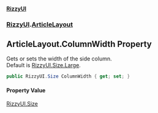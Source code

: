 #### [RizzyUI](index 'index')
### [RizzyUI](RizzyUI 'RizzyUI').[ArticleLayout](RizzyUI.ArticleLayout 'RizzyUI.ArticleLayout')

## ArticleLayout.ColumnWidth Property

Gets or sets the width of the side column.  
Default is [RizzyUI.Size.Large](https://docs.microsoft.com/en-us/dotnet/api/RizzyUI.Size.Large 'RizzyUI.Size.Large').

```csharp
public RizzyUI.Size ColumnWidth { get; set; }
```

#### Property Value
[RizzyUI.Size](https://docs.microsoft.com/en-us/dotnet/api/RizzyUI.Size 'RizzyUI.Size')